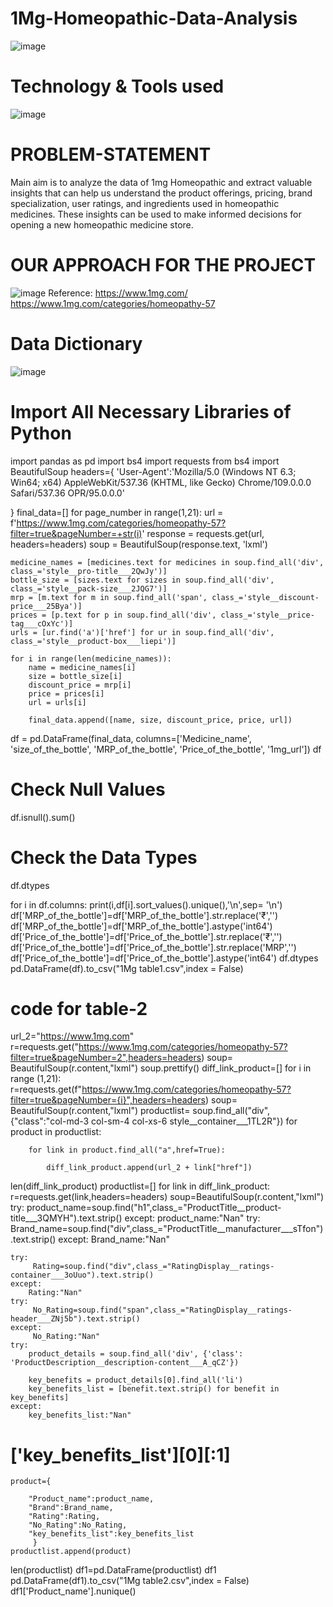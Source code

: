 # 1Mg-Homeopathic-Data-Analysis
![image](https://github.com/Sudhansu352010/1Mg-Homeopathic-Data-Analysis/assets/131376814/6dd2a233-22ce-4678-b4dd-23a80c07bfcd)





# Technology & Tools  used
![image](https://github.com/Sudhansu352010/1Mg-Homeopathic-Data-Analysis/assets/131376814/1d4cac22-bcd3-4990-b918-d739138c9396)




# PROBLEM-STATEMENT
Main aim is to analyze the data of 1mg Homeopathic and extract valuable insights that can help us understand the product offerings, pricing, brand specialization, user ratings, and ingredients used in homeopathic medicines. These insights can be used to make informed decisions for opening a new homeopathic medicine store.

# OUR APPROACH FOR THE PROJECT
![image](https://github.com/Sudhansu352010/1Mg-Homeopathic-Data-Analysis/assets/131376814/6df3e5be-7baa-40ee-b9c1-a66085e9b7fd)
Reference:
https://www.1mg.com/
https://www.1mg.com/categories/homeopathy-57


# Data Dictionary
![image](https://github.com/Sudhansu352010/1Mg-Homeopathic-Data-Analysis/assets/131376814/6d300e45-3c74-48e4-9ff9-62b925c92163)

# Import All Necessary Libraries of Python
import pandas as pd
import bs4
import requests
from bs4 import BeautifulSoup
headers={
    'User-Agent':'Mozilla/5.0 (Windows NT 6.3; Win64; x64) AppleWebKit/537.36 (KHTML, like Gecko) Chrome/109.0.0.0 Safari/537.36 OPR/95.0.0.0'

}
final_data=[]
for page_number in range(1,21):
    url = f'https://www.1mg.com/categories/homeopathy-57?filter=true&pageNumber=+str(i)'
    response = requests.get(url, headers=headers)
    soup = BeautifulSoup(response.text, 'lxml')
    
    medicine_names = [medicines.text for medicines in soup.find_all('div', class_='style__pro-title___2QwJy')]
    bottle_size = [sizes.text for sizes in soup.find_all('div', class_='style__pack-size___2JQG7')]
    mrp = [m.text for m in soup.find_all('span', class_='style__discount-price___25Bya')]
    prices = [p.text for p in soup.find_all('div', class_='style__price-tag___cOxYc')]
    urls = [ur.find('a')['href'] for ur in soup.find_all('div', class_='style__product-box___liepi')]
    
    for i in range(len(medicine_names)):
        name = medicine_names[i]
        size = bottle_size[i]
        discount_price = mrp[i]
        price = prices[i]
        url = urls[i]
        
        final_data.append([name, size, discount_price, price, url])

df = pd.DataFrame(final_data, columns=['Medicine_name', 'size_of_the_bottle', 'MRP_of_the_bottle', 'Price_of_the_bottle', '1mg_url'])
df
# Check Null Values
df.isnull().sum()

# Check the Data Types
df.dtypes

for i in df.columns:
    print(i,df[i].sort_values().unique(),'\n',sep= '\n')
df['MRP_of_the_bottle']=df['MRP_of_the_bottle'].str.replace('₹','')
df['MRP_of_the_bottle']=df['MRP_of_the_bottle'].astype('int64')
df['Price_of_the_bottle']=df['Price_of_the_bottle'].str.replace('₹','')
df['Price_of_the_bottle']=df['Price_of_the_bottle'].str.replace('MRP','')
df['Price_of_the_bottle']=df['Price_of_the_bottle'].astype('int64')
df.dtypes
pd.DataFrame(df).to_csv("1Mg table1.csv",index = False)

# code for table-2
url_2="https://www.1mg.com"
r=requests.get("https://www.1mg.com/categories/homeopathy-57?filter=true&pageNumber=2",headers=headers)
soup= BeautifulSoup(r.content,"lxml")
soup.prettify()
diff_link_product=[]
for i in range (1,21):
    r=requests.get(f"https://www.1mg.com/categories/homeopathy-57?filter=true&pageNumber={i}",headers=headers)
    soup= BeautifulSoup(r.content,"lxml")
    productlist= soup.find_all("div",{"class":"col-md-3 col-sm-4 col-xs-6 style__container___1TL2R"})
    for product in productlist:
        
        for link in product.find_all("a",href=True):
            
            diff_link_product.append(url_2 + link["href"])
len(diff_link_product)
productlist=[]
for link in diff_link_product:
    r=requests.get(link,headers=headers)
    soup=BeautifulSoup(r.content,"lxml")
    try:
        product_name=soup.find("h1",class_="ProductTitle__product-title___3QMYH").text.strip()
    except:
        product_name:"Nan"
    try:    
        Brand_name=soup.find("div",class_="ProductTitle__manufacturer___sTfon").text.strip()
    except:
        Brand_name:"Nan"
        
    try:
         Rating=soup.find("div",class_="RatingDisplay__ratings-container___3oUuo").text.strip()
    except:
        Rating:"Nan"
    try:
         No_Rating=soup.find("span",class_="RatingDisplay__ratings-header___ZNj5b").text.strip()
    except:
         No_Rating:"Nan"
    try:
        product_details = soup.find_all('div', {'class': 'ProductDescription__description-content___A_qCZ'})

        key_benefits = product_details[0].find_all('li')
        key_benefits_list = [benefit.text.strip() for benefit in key_benefits]
    except:
        key_benefits_list:"Nan"
        
#     ['key_benefits_list'][0][:1]

           
    product={
        
        "Product_name":product_name,
        "Brand":Brand_name,
        "Rating":Rating,
        "No_Rating":No_Rating,
        "key_benefits_list":key_benefits_list
         }
    productlist.append(product)
len(productlist)
df1=pd.DataFrame(productlist)
df1
pd.DataFrame(df1).to_csv("1Mg table2.csv",index = False)
df1['Product_name'].nunique()
